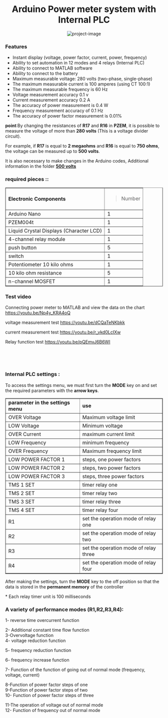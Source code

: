 <h1 align="center" id="title">Arduino Power meter system with Internal PLC</h1>

<p align="center"><img src="https://s6.uupload.ir/files/layer_510_o37r.png" alt="project-image"></p>

<h3><strong>Features</strong></h3>
<ul>
<li>Instant display (voltage, power factor, current, power, frequency)</li>
<li>Ability to set automation in 12 modes and 4 relays (Internal PLC)</li>
<li>Ability to connect to MATLAB software</li>
<li>Ability to connect to the battery</li>
<li>Maximum measurable voltage: 280 volts (two-phase, single-phase)</li>
<li>The maximum measurable current is 100 amperes (using CT 100:1)</li>
<li>The maximum measurable frequency is 60 Hz</li>
<li>Voltage measurement accuracy 0.1 v</li>
<li>Current measurement accuracy 0.2 A</li>
<li>The accuracy of power measurement is 0.4 W</li>
<li>Frequency measurement accuracy of 0.1 Hz</li>
<li>The accuracy of power factor measurement is 0.01%</li>
</ul>
<p><strong>point</strong>:By changing the resistances of <strong>R17</strong> and <strong>R16</strong> in <strong>PZEM</strong>, it is possible to measure the voltage of more than <strong>280 volts</strong> (This is a voltage divider circuit).</p>
<p>For example, if <strong>R17</strong> is equal to <strong>2 megaohms</strong> and <strong>R16</strong> is equal to <strong>750 ohms</strong>, the voltage can be measured up to <strong>500 volts</strong>.</p>
<p>It is also necessary to make changes in the Arduino codes, Additional information in the folder <span style="text-decoration: underline;"><strong>500 volts</strong></span></p>

<h3><strong>required pieces ::</strong></h3>
<table border="1">
<tbody>
<tr>
<td>
<h4>Electronic Components</h4>
</td>
<td>
<blockquote>Number</blockquote>
</td>
</tr>
<tr>
<td>Arduino Nano</td>
<td>1</td>
</tr>
<tr>
<td>PZEM004t</td>
<td>1</td>
</tr>
<tr>
<td>Liquid Crystal Displays (Character LCD)</td>
<td>1</td>
</tr>
<tr>
<td>4-channel relay module</td>
<td>1</td>
</tr>
<tr>
<td>push button</td>
<td>5</td>
</tr>
<tr>
<td>switch</td>
<td>1</td>
</tr>
<tr>
<td>Potentiometer 10 kilo ohms</td>
<td>1</td>
</tr>
<tr>
<td>10 kilo ohm resistance</td>
<td>5</td>
</tr>
<tr>
<td>n-channel MOSFET</td>
<td>1</td>
</tr>
</tbody>
</table>
<h3>Test video&nbsp;</h3>
<p>Connecting power meter to MATLAB and view the data on the chart <a href="https://youtu.be/Np4y_KRA4oQ">https://youtu.be/Np4y_KRA4oQ</a></p>
<p>voltage measurement test <a href="https://youtu.be/dCQaTeNKbkk">https://youtu.be/dCQaTeNKbkk</a></p>
<p>current measurement test <a href="https://youtu.be/r_vkd0LcIXw">https://youtu.be/r_vkd0LcIXw</a></p>
<p>Relay function test <a href="https://youtu.be/pQEmvJ6B6WI">https://youtu.be/pQEmvJ6B6WI</a></p>
<p>&nbsp;</p>
<p>&nbsp;</p>



<h3>Internal PLC settings :</h3>
<p>To access the settings menu, we must first turn the <strong>MODE</strong> key on and set the required parameters with the <strong>arrow keys</strong>.</p>
<table border="1">
<tbody>
<tr>
<td><strong>parameter in the settings menu</strong></td>
<td><strong>use</strong></td>
</tr>
<tr>
<td>OVER Voltage</td>
<td>Maximum voltage limit</td>
</tr>
<tr>
<td>LOW Voltage</td>
<td>Minimum voltage&nbsp;</td>
</tr>
<tr>
<td>OVER Current</td>
<td>maximum current limit</td>
</tr>
<tr>
<td>LOW Frequency</td>
<td>minimum frequency</td>
</tr>
<tr>
<td>OVER Frequency</td>
<td>Maximum frequency limit</td>
</tr>
<tr>
<td>LOW POWER FACTOR 1</td>
<td>steps, one power factors</td>
</tr>
<tr>
<td>LOW POWER FACTOR 2</td>
<td>steps, two power factors</td>
</tr>
<tr>
<td>LOW POWER FACTOR 3</td>
<td>steps, three power factors</td>
</tr>
<tr>
<td>TMS 1 SET</td>
<td>timer relay one</td>
</tr>
<tr>
<td>TMS 2 SET</td>
<td>timer relay two</td>
</tr>
<tr>
<td>TMS 3 SET</td>
<td>timer relay three</td>
</tr>
<tr>
<td>TMS 4 SET</td>
<td>timer relay four</td>
</tr>
<tr>
<td>R1</td>
<td>set the operation mode of relay one</td>
</tr>
<tr>
<td>R2</td>
<td>set the operation mode of relay two</td>
</tr>
<tr>
<td>R3</td>
<td>set the operation mode of relay three</td>
</tr>
<tr>
<td>R4</td>
<td>set the operation mode of relay four</td>
</tr>
</tbody>
</table>
<p>After making the settings, turn the <strong>MODE</strong> key to the off position so that the data is stored in the <strong>permanent memory</strong> of the controller</p>
<p>* Each relay timer unit is 100 milliseconds</p>

<h3>A variety of performance modes (R1,R2,R3,R4):</h3>
<p>1- reverse time overcurrent function</p>
<p>2- Additional constant time flow function<br />3-Overvoltage function<br />4- voltage reduction function</p>
<p>5- frequency reduction function</p>
<p>6- frequency increase function</p>
<p>7- Function of the function of going out of normal mode (frequency, voltage, current)</p>
<p>8-Function of power factor steps of one<br />9-Function of power factor steps of two<br />10- Function of power factor steps of three</p>
<p>11-The operation of voltage out of normal mode<br />12-&nbsp;Function of frequency out of normal mode</p>
